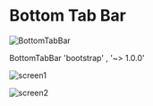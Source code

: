 # Bottom Tab Bar

![BottomTabBar](https://user-images.githubusercontent.com/48187633/73196594-dfbdb980-4155-11ea-8846-2e9f03bee9cd.gif)

BottomTabBar 'bootstrap' , '~> 1.0.0' 

![screen1](https://user-images.githubusercontent.com/48187633/73193926-5b693780-4151-11ea-8328-9973ef7ce855.png)

![screen2](https://user-images.githubusercontent.com/48187633/73193972-6de37100-4151-11ea-873a-26e8e12301f2.png)
